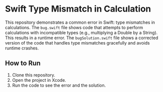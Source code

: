 # Swift Type Mismatch in Calculation

This repository demonstrates a common error in Swift: type mismatches in calculations.  The `bug.swift` file shows code that attempts to perform calculations with incompatible types (e.g., multiplying a Double by a String).  This results in a runtime error. The `bugSolution.swift` file shows a corrected version of the code that handles type mismatches gracefully and avoids runtime crashes.

## How to Run

1. Clone this repository.
2. Open the project in Xcode.
3. Run the code to see the error and the solution.